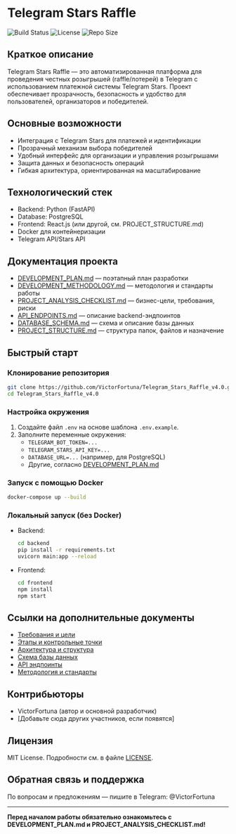 # Telegram Stars Raffle

![Build Status](https://github.com/VictorFortuna/Telegram_Stars_Raffle_v4.0/actions/workflows/main.yml/badge.svg)
![License](https://img.shields.io/github/license/VictorFortuna/Telegram_Stars_Raffle_v4.0)
![Repo Size](https://img.shields.io/github/repo-size/VictorFortuna/Telegram_Stars_Raffle_v4.0)

## Краткое описание

Telegram Stars Raffle — это автоматизированная платформа для проведения честных розыгрышей (raffle/лотерей) в Telegram с использованием платежной системы Telegram Stars. Проект обеспечивает прозрачность, безопасность и удобство для пользователей, организаторов и победителей.

## Основные возможности

- Интеграция с Telegram Stars для платежей и идентификации
- Прозрачный механизм выбора победителей
- Удобный интерфейс для организации и управления розыгрышами
- Защита данных и безопасность операций
- Гибкая архитектура, ориентированная на масштабирование

## Технологический стек

- Backend: Python (FastAPI)
- Database: PostgreSQL
- Frontend: React.js (или другой, см. PROJECT_STRUCTURE.md)
- Docker для контейнеризации
- Telegram API/Stars API

## Документация проекта

- [DEVELOPMENT_PLAN.md](./DEVELOPMENT_PLAN.md) — поэтапный план разработки
- [DEVELOPMENT_METHODOLOGY.md](./DEVELOPMENT_METHODOLOGY.md) — методология и стандарты работы
- [PROJECT_ANALYSIS_CHECKLIST.md](./PROJECT_ANALYSIS_CHECKLIST.md) — бизнес-цели, требования, риски
- [API_ENDPOINTS.md](./API_ENDPOINTS.md) — описание backend-эндпоинтов
- [DATABASE_SCHEMA.md](./DATABASE_SCHEMA.md) — схема и описание базы данных
- [PROJECT_STRUCTURE.md](./PROJECT_STRUCTURE.md) — структура папок, файлов и назначение

## Быстрый старт

### Клонирование репозитория

```bash
git clone https://github.com/VictorFortuna/Telegram_Stars_Raffle_v4.0.git
cd Telegram_Stars_Raffle_v4.0
```

### Настройка окружения

1. Создайте файл `.env` на основе шаблона `.env.example`.
2. Заполните переменные окружения:
   - `TELEGRAM_BOT_TOKEN=...`
   - `TELEGRAM_STARS_API_KEY=...`
   - `DATABASE_URL=...` (например, для PostgreSQL)
   - Другие, согласно [DEVELOPMENT_PLAN.md](./DEVELOPMENT_PLAN.md)

### Запуск с помощью Docker

```bash
docker-compose up --build
```

### Локальный запуск (без Docker)

- Backend:  
  ```bash
  cd backend
  pip install -r requirements.txt
  uvicorn main:app --reload
  ```
- Frontend:  
  ```bash
  cd frontend
  npm install
  npm start
  ```

## Ссылки на дополнительные документы

- [Требования и цели](./PROJECT_ANALYSIS_CHECKLIST.md)
- [Этапы и контрольные точки](./DEVELOPMENT_PLAN.md)
- [Архитектура и структура](./PROJECT_STRUCTURE.md)
- [Схема базы данных](./DATABASE_SCHEMA.md)
- [API эндпоинты](./API_ENDPOINTS.md)
- [Методология и стандарты](./DEVELOPMENT_METHODOLOGY.md)

## Контрибьюторы

- VictorFortuna (автор и основной разработчик)
- [Добавьте сюда других участников, если появятся]

## Лицензия

MIT License. Подробности см. в файле [LICENSE](./LICENSE).

## Обратная связь и поддержка

По вопросам и предложениям — пишите в Telegram: @VictorFortuna

---

**Перед началом работы обязательно ознакомьтесь с DEVELOPMENT_PLAN.md и PROJECT_ANALYSIS_CHECKLIST.md!**
